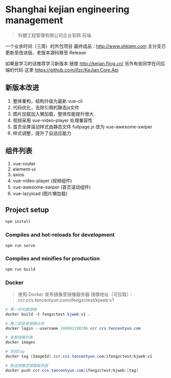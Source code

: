 # Shanghai kejian engineering management

> 科健工程管理有限公司企业官网 前端

一个业余时间（三周）的外包项目 最终成品：<http://www.shkjem.com>
主分支已更新至改进版，老版本源码移至 Release  

如果是学习的话推荐学习新版本 链接 <http://kejian.filog.cn/>
另外有些同学在问后端的代码 这里 <https://github.com/ifzc/KeJian.Core.Api>

## 新版本改进

1. 整体重构，结构升级为最新 vue-cli
2. 代码优化，去除引用的静态js文件
3. 图片加载加入懒加载，整体性能提升很大
4. 视频采用 vue-video-player 处理兼容性
5. 首页全屏滚动样式由静态文件 fullpage.js 改为 vue-awesome-swiper
6. 样式调整，提升了自适应能力

## 组件列表

1. vue-router
2. element-ui
3. axios
4. vue-video-player (视频组件)
5. vue-awesome-swiper (首页滚动组件)
6. vue-lazyload (图片懒加载)

## Project setup

``` powershell
npm install
```
    
### Compiles and hot-reloads for development

```powershell
npm run serve
```

### Compiles and minifies for production

```powershell
npm run build
```

### Docker

> 使用 Docker 发布镜像至镜像服务器
> 镜像地址（可拉取）：ccr.ccs.tencentyun.com/ifengzctest/kjweb:v1

```powershell
# 第一步构建镜像
docker build -t fengzctest.kjweb:v1 .

# 第二部登录镜像仓库
docker login --username 100001190206 ccr.ccs.tencentyun.com

# 查看镜像列表
docker images

# 添加Tag
docker tag [ImageId] ccr.ccs.tencentyun.com/ifengzctest/kjweb:v1 

# 推送镜像至镜像服务器
docker push ccr.ccs.tencentyun.com/ifengzctest/kjweb:[tag]
```
